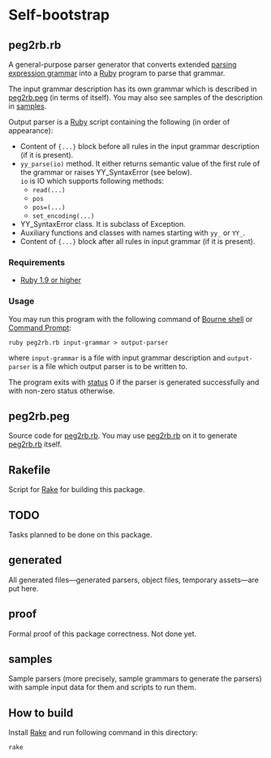Self-bootstrap
==============

<a id="peg2rb.rb"/> peg2rb.rb
-----------------------------

A general-purpose parser generator that converts extended [parsing expression grammar](http://en.wikipedia.org/wiki/Parsing_expression_grammar) into a [Ruby](http://ruby-lang.org) program to parse that grammar.

The input grammar description has its own grammar which is described in [peg2rb.peg](#peg2rb.peg) (in terms of itself). You may also see samples of the description in [samples](#samples).

































Output parser is a [Ruby](http://ruby-lang.org) script containing the following (in order of appearance):
* Content of `{...}` block before all rules in the input grammar description (if it is present).
* `yy_parse(io)` method. It either returns semantic value of the first rule of the grammar or raises YY_SyntaxError (see below).<br/>
  `io` is IO which supports following methods:
  * `read(...)`
  * `pos`
  * `pos=(...)`
  * `set_encoding(...)`
* YY_SyntaxError class. It is subclass of Exception.
* Auxiliary functions and classes with names starting with `yy_` or `YY_`.
* Content of `{...}` block after all rules in input grammar (if it is present).

### Requirements ###

* [Ruby 1.9 or higher](http://ruby-lang.org)

### Usage ###

You may run this program with the following command of [Bourne shell](http://en.wikipedia.org/wiki/Bourne_shell) or [Command Prompt](http://en.wikipedia.org/wiki/CMD.EXE_%28Windows%29):

    ruby peg2rb.rb input-grammar > output-parser

where `input-grammar` is a file with input grammar description and `output-parser` is a file which output parser is to be written to.

The program exits with [status](http://en.wikipedia.org/wiki/Exit_status) 0 if the parser is generated successfully and with non-zero status otherwise.

<a id="peg2rb.peg"/> peg2rb.peg
-------------------------------

Source code for [peg2rb.rb](#peg2rb.rb). You may use [peg2rb.rb](#peg2rb.rb) on it to generate [peg2rb.rb](#peg2rb.rb) itself.

Rakefile
--------

Script for [Rake](http://rake.rubyforge.org/) for building this package.

TODO
----

Tasks planned to be done on this package.

generated
---------

All generated files—generated parsers, object files, temporary assets—are put here.

proof
-----

Formal proof of this package correctness. Not done yet.

<a id="samples"/> samples
-------------------------

Sample parsers (more precisely, sample grammars to generate the parsers) with sample input data for them and scripts to run them.

How to build
------------

Install [Rake](http://rake.rubyforge.org/) and run following command in this directory:

    rake
